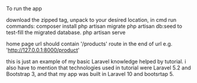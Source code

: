 To run the app

download the zipped tag, unpack to your desired location, in cmd run commands:
composer install
php artisan migrate
php artisan db:seed to test-fill the migrated database.
php artisan serve

home page url should contain '/products' route in the end of url e.g. 'http://127.0.0.1:8000/product'

this is just an example of my basic Laravel knowledge helped by tutorial.
i also have to mention that technologies used in tutorial were Laravel 5.2 and Bootstrap 3, 
and that my app was built in Laravel 10 and bootsrtap 5.

